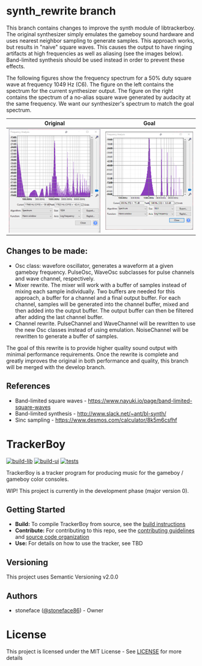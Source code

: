 # synth_rewrite branch

This branch contains changes to improve the synth module of libtrackerboy.
The original synthesizer simply emulates the gameboy sound hardware and uses
nearest neighbor sampling to generate samples. This approach works, but
results in "naive" square waves. This causes the output to have ringing
artifacts at high frequencies as well as aliasing (see the images below).
Band-limited synthesis should be used instead in order to prevent these
effects.

The following figures show the frequency spectrum for a 50% duty square wave
at frequency 1049 Hz (C6). The figure on the left contains the spectrum for
the current synthesizer output. The figure on the right contains the spectrum
of a no-alias square wave generated by audacity at the same frequency. We want
our synthesizer's spectrum to match the goal spectrum.

Original                              | Goal
:------------------------------------:|:-------------------------------------:
![](misc/freq_analysis_original.png) | ![](misc/freq_analysis_goal.png)


## Changes to be made:
 * Osc class: wavefore oscillator, generates a waveform at a given gameboy
   frequency. PulseOsc, WaveOsc subclasses for pulse channels and wave channel,
   respectively.
 * Mixer rewrite. The mixer will work with a buffer of samples instead of
   mixing each sample individually. Two buffers are needed for this approach,
   a buffer for a channel and a final output buffer. For each channel, samples
   will be generated into the channel buffer, mixed and then added into the
   output buffer. The output buffer can then be filtered after adding the last
   channel buffer.
 * Channel rewrite. PulseChannel and WaveChannel will be rewritten to use the
   new Osc classes instead of using emulation. NoiseChannel will be rewritten
   to generate a buffer of samples.

The goal of this rewrite is to provide higher quality sound output with
minimal performance requirements. Once the rewrite is complete and greatly
improves the original in both performance and quality, this branch will be
merged with the develop branch.

## References

* Band-limited square waves - https://www.nayuki.io/page/band-limited-square-waves
* Band-limited synthesis - http://www.slack.net/~ant/bl-synth/
* Sinc sampling - https://www.desmos.com/calculator/8k5m6csfhf

# TrackerBoy

[![build-lib][build-lib-badge]][build-lib-link]
[![build-ui][build-ui-badge]][build-ui-link]
[![tests][tests-badge]][tests-link]

TrackerBoy is a tracker program for producing music for the gameboy / gameboy color
consoles.

WIP! This project is currently in the development phase (major version 0).

## Getting Started

 * __Build:__ To compile TrackerBoy from source, see the [build instructions](BUILD.md)
 * __Contribute:__ For contributing to this repo, see the [contributing guidelines](CONTRIBUTING.md) and [source code organization](ORGANIZATION.md)
 * __Use:__ For details on how to use the tracker, see TBD

## Versioning

This project uses Semantic Versioning v2.0.0

## Authors

 * stoneface ([@stoneface86](https://github.com/stoneface86)) - Owner

# License

This project is licensed under the MIT License - See [LICENSE](LICENSE) for more details

[build-lib-badge]: https://github.com/stoneface86/trackerboy/workflows/build-lib/badge.svg
[build-lib-link]: https://github.com/stoneface86/trackerboy/actions?query=workflow%3Abuild-lib
[build-ui-badge]: https://github.com/stoneface86/trackerboy/workflows/build-ui/badge.svg
[build-ui-link]: https://github.com/stoneface86/trackerboy/actions?query=workflow%3Abuild-ui
[tests-badge]: https://github.com/stoneface86/trackerboy/workflows/tests/badge.svg
[tests-link]: https://github.com/stoneface86/trackerboy/actions?query=workflow%3Atests
